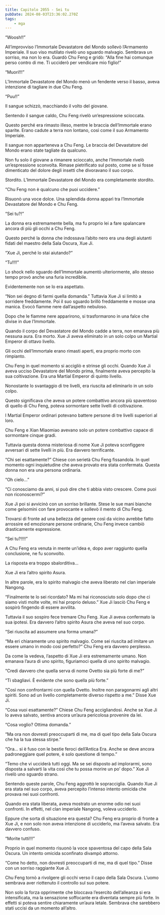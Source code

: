 ```yaml
---
title: Capitolo 2055 - Sei tu
pubDate: 2024-08-03T23:36:02.270Z
tags:
    - mga
---
```



“Woosh!!”

All’improvviso l’Immortale Devastatore del Mondo sollevò l’Armamento Imperiale. Il suo viso mutilato rivelò uno sguardo malvagio. Sembrava un sorriso, ma non lo era. Guardò Chu Feng e gridò: “Alla fine hai comunque perso contro di me. Ti ucciderò per vendicare mio figlio!”


“Muori!!!”

L’Immortale Devastatore del Mondo menò un fendente verso il basso, aveva intenzione di tagliare in due Chu Feng.

“Puu!!”

Il sangue schizzò, macchiando il volto del giovane.

Sentendo il sangue caldo, Chu Feng rivelò un’espressione scioccata.

Questo perché era rimasto illeso, mentre le braccia dell’Immortale erano sparite. Erano cadute a terra non lontano, così come il suo Armamento Imperiale.

Il sangue non apparteneva a Chu Feng. Le braccia del Devastatore del Mondo erano state tagliate da qualcuno.

Non fu solo il giovane a rimanere scioccato, anche l’Immortale rivelò un’espressione sconvolta. Rimase pietrificato sul posto, come se si fosse dimenticato del dolore degli insetti che divoravano il suo corpo.

Stordito. L’Immortale Devastatore del Mondo era completamente stordito.

“Chu Feng non è qualcuno che puoi uccidere.”

Risuonò una voce dolce. Una splendida donna apparì tra l’Immortale Devastatore del Mondo e Chu Feng.

“Sei tu?!”

La donna era estremamente bella, ma fu proprio lei a fare spalancare ancora di più gli occhi a Chu Feng.

Questo perché la donna che indossava l’abito nero era una degli aiutanti fidati del maestro della Sala Oscura, Xue Ji.

“Xue Ji, perché lo stai aiutando?”

“Tu!!!!”

Lo shock nello sguardo dell’Immortale aumentò ulteriormente, allo stesso tempo provò anche una furia incredibile.

Evidentemente non se lo era aspettato.

“Non sei degno di farmi quella domanda.” Tuttavia Xue Ji si limitò a sorridere freddamente. Poi il suo sguardo brillò freddamente e mosse una manica. Evocò fiamme nere dall’aspetto nebuloso.

Dopo che le fiamme nere apparirono, si trasformarono in una falce che divise in due l’Immortale.

Quando il corpo del Devastatore del Mondo cadde a terra, non emanava più nessuna aura. Era morto. Xue Ji aveva eliminato in un solo colpo un Martial Emperor di ottavo livello.

Gli occhi dell’Immortale erano rimasti aperti, era proprio morto con rimpianto.

Chu Feng in quel momento si accigliò e strinse gli occhi. Quando Xue Ji aveva ucciso Devastatore del Mondo prima, finalmente aveva percepito la sua coltivazione. Era una Martial Emperor di quinto livello.

Nonostante lo svantaggio di tre livelli, era riuscita ad eliminarlo in un solo colpo.

Questo significava che aveva un potere combattivo ancora più spaventoso di quello di Chu Feng, poteva sormontare sette livelli di coltivazione.

I Martial Emperor ordinari potevano battere persone di tre livelli superiori al loro.

Chu Feng e Xian Miaomiao avevano solo un potere combattivo capace di sormontare cinque gradi.

Tuttavia questa donna misteriosa di nome Xue Ji poteva sconfiggere avversari di sette livelli in più. Era davvero terrificante.

“Chi sei esattamente?” Chiese con serietà Chu Feng fissandola. In quel momento ogni inquietudine che aveva provato era stata confermata. Questa donna non era una persona ordinaria.

“Oh cielo…”

“Ci conosciamo da anni, si può dire che ti abbia visto crescere. Come puoi non riconoscermi?”

Xue Ji poi si avvicinò con un sorriso brillante. Stese le sue mani bianche come gelsomini con fare provocante e sollevò il mento di Chu Feng.

Trovarsi di fronte ad una bellezza del genere così da vicino avrebbe fatto arrossire ed emozionare persone ordinarie, Chu Feng invece cambiò drasticamente espressione.

“Sei tu?!!!!”

A Chu Feng era venuta in mente un’idea e, dopo aver raggiunto quella conclusione, ne fu sconvolto.

La risposta era troppo sbalorditiva…

Xue Ji era l’altro spirito Asura.

In altre parole, era lo spirito malvagio che aveva liberato nel clan imperiale Nangong.

“Finalmente te lo sei ricordato? Ma mi hai riconosciuto solo dopo che ci siamo visti molte volte, mi hai proprio deluso.” Xue Ji lasciò Chu Feng e sospirò fingendo di essere avvilita.

Tuttavia il suo sospiro fece tremare Chu Feng. Xue Ji aveva confermato la sua ipotesi. Era davvero l’altro spirito Asura che aveva nel suo corpo.

“Sei riuscita ad assumere una forma umana?”

“Ma eri chiaramente uno spirito malvagio. Come sei riuscita ad imitare un essere umano in modo così perfetto?” Chu Feng era davvero perplesso.

Da come la vedeva, l’aspetto di Xue Ji era estremamente umano. Non emanava l’aura di uno spirito, figuriamoci quella di uno spirito malvagio.

“Credi davvero che quella serva di nome Ovetto sia più forte di me?”

“Ti sbagliavi. È evidente che sono quella più forte.”

“Così non confrontarmi con quella Ovetto. Inoltre non paragonarmi agli altri spiriti. Sono ad un livello completamente diverso rispetto a me.” Disse Xue Ji.

“Cosa vuoi esattamente?” Chiese Chu Feng accigliandosi. Anche se Xue Ji lo aveva salvato, sentiva ancora un’aura pericolosa provenire da lei.

“Cosa voglio? Ottima domanda.”

“Ma ora non dovresti preoccuparti di me, ma di quel tipo della Sala Oscura che ha la tua stessa stirpe.”

“Ora… si è fuso con le bestie feroci dell’Antica Era. Anche se deve ancora padroneggiare quel potere, è solo questione di tempo.”

“Temo che vi ucciderà tutti oggi. Ma se sei disposto ad implorarmi, sono disposta a salvarti la vita così che tu possa morire un po’ dopo.” Xue Ji rivelò uno sguardo strano.

Sentendo queste parole, Chu Feng aggrottò le sopracciglia. Quando Xue Ji era stata nel suo corpo, aveva percepito l’intenso intento omicida che provava nei suoi confronti.

Quando era stata liberata, aveva mostrato un enorme odio nei suoi confronti. In effetti, nel clan imperiale Nangong, voleva ucciderlo.

Eppure che sorta di situazione era questa? Chu Feng era proprio di fronte a Xue Ji, e non solo non aveva intenzione di ucciderlo, ma l’aveva salvato. Era davvero confuso.

“Morite tutti!!!”

Proprio in quel momento risuonò la voce spaventosa del capo della Sala Oscura. Un intento omicida sconfinato divampò attorno.

“Come ho detto, non dovresti preoccuparti di me, ma di quel tipo.” Disse con un sorriso raggiante Xue Ji.

Chu Feng tornò a rivolgere gli occhi verso il capo della Sala Oscura. L’uomo sembrava aver riottenuto il controllo sul suo potere.

Non solo la forza opprimente che bloccava l’esercito dell’alleanza si era intensificata, ma la sensazione soffocante era diventata sempre più forte. In effetti si poteva sentire chiaramente un’aura letale. Sembrava che sarebbero stati uccisi da un momento all’altro.


